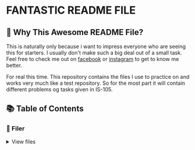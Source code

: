# FANTASTIC README FILE


## 🤔 Why This Awesome README File?

This is naturally only because i want to impress everyone who are seeing this for starters. I usually don't make such a big deal out of a small task. Feel free to check me out on [facebook](https://www.youtube.com/watch?v=dQw4w9WgXcQ) or [instagram](https://www.youtube.com/watch?v=dQw4w9WgXcQ) to get to know me better.

For real this time. This repository contains the files I use to practice on and works very much like a test
repository. So for the most part it will contain different problems og tasks given in IS-105.


## 📚 Table of Contents

### 📃 Filer

<details>
<summary>View files</summary>

#### Java prosjekter

<details>
<summary>Java Code</summary>

##### Printe navn

- [PrintName.java](https://github.com/LarsHusfloen/repo/blob/main/Java%20code/PrintName.java)
- [PrintName.class](https://github.com/LarsHusfloen/repo/blob/main/Java%20code/PrintName.class)

#### Printe om været

- [BrightDay.java](https://github.com/LarsHusfloen/repo/blob/main/Java%20code/BrightDay.java)
- [BrightDay.class](https://github.com/LarsHusfloen/repo/blob/main/Java%20code/BrightDay.class)

</details>



#### Misc

<details>
 <summary>Resterende filer</summary>

#### Tekst filer

- Test.txt

### Licenses

- [Licences](https://github.com/LarsHusfloen/repo/blob/main/LICENSE)
